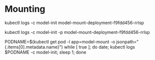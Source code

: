 # Mounting

kubectl logs -c model-init model-mount-deployment-f9fdd456-rrlsp

kubectl logs -c model-init -p model-mount-deployment-f9fdd456-rrlsp

PODNAME=$(kubectl get pod -l app=model-mount -o jsonpath="{.items[0].metadata.name}")
while [ true ]; do date; kubectl logs $PODNAME -c model-init; sleep 1; done
